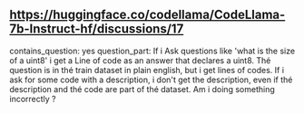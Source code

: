 ## https://huggingface.co/codellama/CodeLlama-7b-Instruct-hf/discussions/17

contains_question: yes
question_part: If i Ask questions like 'what is the size of a uint8' i get a Line of code as an answer that declares a uint8. Thé question is in thé train dataset in plain english, but i get lines of codes. If i ask for some code with a description, i don't get the description, even if thé description and thé code are part of thé dataset. Am i doing something incorrectly ?